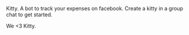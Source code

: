 Kitty. A bot to track your expenses on facebook. Create a kitty in a group chat to get started.

We <3 Kitty.
